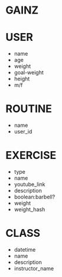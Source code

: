 # GAINZ

# USER
* name
* age
* weight
* goal-weight
* height
* m/f

# ROUTINE
* name
* user_id

# EXERCISE
* type
* name
* youtube_link
* description
* boolean:barbell?
* weight
* weight_hash

# CLASS
* datetime
* name
* description
* instructor_name




